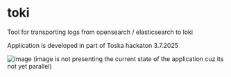 # toki
Tool for transporting logs from opensearch / elasticsearch to loki

Application is developed in part of Toska hackaton 3.7.2025

![image](https://github.com/user-attachments/assets/994308fe-e381-4498-8782-8195179b428f)
(image is not presenting the current state of the application cuz its not yet parallel)
